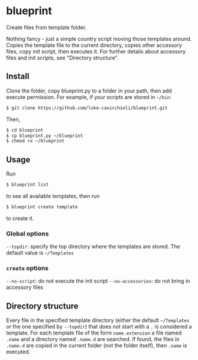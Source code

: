 # blueprint
Create files from template folder.

Nothing fancy - just a simple country script moving those templates around.
Copies the template file to the current directory, copies other accessory files,
copy init script, then executes it. For further details about accessory files
and init scripts, see "Directory structure".

## Install
Clone the folder, copy blueprint.py to a folder in your path,
then add execute permission.
For example, if your scripts are stored in `~/bin`:
```bash
$ git clone https://github.com/luke-cavicchioli/blueprint.git
```

Then,

```bash
$ cd blueprint
$ cp blueprint.py ~/blueprint
$ chmod +x ~/blueprint
```
## Usage
Run
```bash
$ blueprint list
```
to see all available templates, then run
```bash
$ blueprint create template
```
to create it.

### Global options
`--topdir`: specify the top directory where the templates are stored. The
default value is `~/Templates`

### `create` options
`--no-script`: do not execute the init script
`--no-accessories`: do not bring in accessory files

## Directory structure
Every file in the specified template directory (either the default
`~/Templates` or the one specified by `--topdir`) that does not start with a
`.` is considered a template.
For each template file of the form `name.extension` a file named `.name` and
a directory named `.name.d` are searched. If found, the files in `.name.d`
are copied in the current folder (not the folder itself), then `.name` is
executed.
